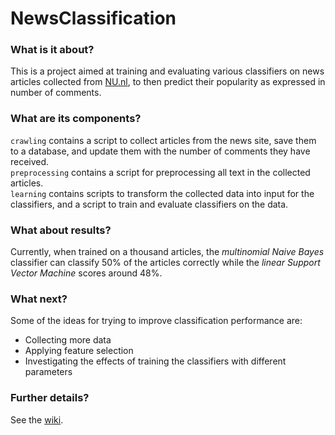 # NewsClassification

### What is it about?
This is a project aimed at training and evaluating various classifiers on news articles collected from [NU.nl](http://www.nu.nl),
to then predict their popularity as expressed in number of comments.

### What are its components?
`crawling` contains a script to collect articles from the news site, save them to a database,
and update them with the number of comments they have received.
<br />
`preprocessing` contains a script for preprocessing all text in the collected articles.
<br />
`learning` contains scripts to transform the collected data into input for the classifiers,
and a script to train and evaluate classifiers on the data.

### What about results?
Currently, when trained on a thousand articles, the _multinomial Naive Bayes_ classifier can classify 50% of the articles correctly
while the _linear Support Vector Machine_ scores around 48%.

### What next?
Some of the ideas for trying to improve classification performance are:
* Collecting more data
* Applying feature selection
* Investigating the effects of training the classifiers with different parameters

### Further details?
See the [wiki](https://github.com/S-Ercan/NewsClassification/wiki).
